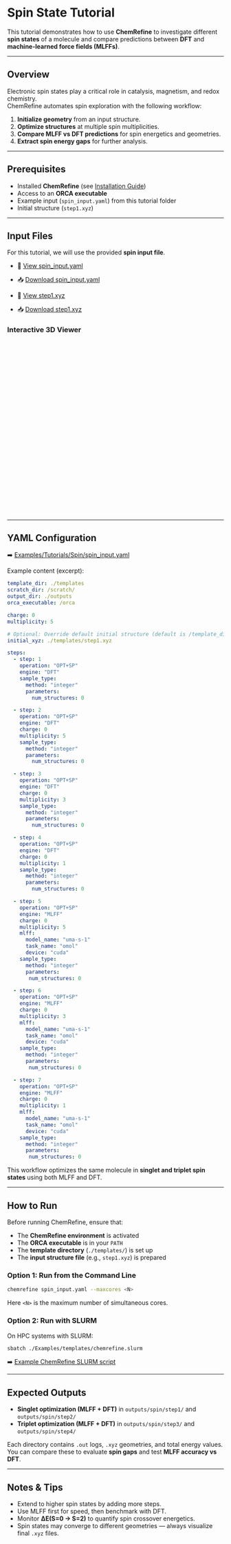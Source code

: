 # Spin State Tutorial

This tutorial demonstrates how to use **ChemRefine** to investigate different **spin states** of a molecule and compare predictions between **DFT** and **machine-learned force fields (MLFFs)**.

---

## Overview

Electronic spin states play a critical role in catalysis, magnetism, and redox chemistry.  
ChemRefine automates spin exploration with the following workflow:

1. **Initialize geometry** from an input structure.  
2. **Optimize structures** at multiple spin multiplicities.  
3. **Compare MLFF vs DFT predictions** for spin energetics and geometries.  
4. **Extract spin energy gaps** for further analysis.  
---

## Prerequisites

- Installed **ChemRefine** (see [Installation Guide](../install.md))  
- Access to an **ORCA executable**  
- Example input (`spin_input.yaml`) from this tutorial folder  
- Initial structure (`step1.xyz`)  

---

## Input Files

For this tutorial, we will use the provided **spin input file**.

- 📄 [View spin_input.yaml](https://github.com/sterling-group/ChemRefine/blob/mkdocs/Examples/Tutorials/Spin/spin_input.yaml)  
- 📥 [Download spin_input.yaml](https://raw.githubusercontent.com/sterling-group/ChemRefine/mkdocs/Examples/Tutorials/Spin/input.yaml)  

- 📄 [View step1.xyz](https://github.com/sterling-group/ChemRefine/blob/mkdocs/Examples/Tutorials/Spin/heme.xyz)  
- 📥 [Download step1.xyz](https://raw.githubusercontent.com/sterling-group/ChemRefine/mkdocs/Examples/Tutorials/Spin/heme.xyz)  

### Interactive 3D Viewer

<div id="viewer" style="width: 100%; height: 400px; position: relative;"></div>

<script src="https://3Dmol.org/build/3Dmol-min.js"></script>
<script>
  let viewer = $3Dmol.createViewer("viewer", { backgroundColor: "white" });

  fetch("https://raw.githubusercontent.com/sterling-group/ChemRefine/mkdocs/Examples/Tutorials/Spin/heme.xyz")
    .then(r => r.text())
    .then(data => {
      viewer.addModel(data, "xyz");   // force XYZ format
      viewer.setStyle({}, {stick:{radius:0.15}, sphere:{scale:0.25}});
      viewer.zoomTo();
      viewer.render();
    })
    .catch(err => console.error("Could not load XYZ:", err));
</script>

---

## YAML Configuration

➡️ [Examples/Tutorials/Spin/spin_input.yaml](https://raw.githubusercontent.com/sterling-group/ChemRefine/mkdocs/Examples/Tutorials/Spin/input.yaml)

Example content (excerpt):

```yaml
template_dir: ./templates
scratch_dir: /scratch/
output_dir: ./outputs
orca_executable: /orca

charge: 0
multiplicity: 5 

# Optional: Override default initial structure (default is /template_dir/step1.xyz)
initial_xyz: ./templates/step1.xyz

steps:
  - step: 1
    operation: "OPT+SP"
    engine: "DFT"
    sample_type:
      method: "integer"  
      parameters: 
        num_structures: 0

  - step: 2
    operation: "OPT+SP"
    engine: "DFT"
    charge: 0 
    multiplicity: 5
    sample_type:
      method: "integer"
      parameters:
        num_structures: 0

  - step: 3
    operation: "OPT+SP"
    engine: "DFT"
    charge: 0 
    multiplicity: 3
    sample_type:
      method: "integer"
      parameters:
        num_structures: 0   

  - step: 4
    operation: "OPT+SP"
    engine: "DFT"
    charge: 0 
    multiplicity: 1
    sample_type:
      method: "integer"
      parameters:
        num_structures: 0   

  - step: 5
    operation: "OPT+SP"
    engine: "MLFF"
    charge: 0
    multiplicity: 5
    mlff:
      model_name: "uma-s-1"
      task_name: "omol"
      device: "cuda"
    sample_type:
      method: "integer"  
      parameters:
       num_structures: 0  

  - step: 6
    operation: "OPT+SP"
    engine: "MLFF"
    charge: 0
    multiplicity: 3
    mlff:
      model_name: "uma-s-1"
      task_name: "omol"
      device: "cuda"
    sample_type:
      method: "integer"  
      parameters:
       num_structures: 0   

  - step: 7
    operation: "OPT+SP"
    engine: "MLFF"
    charge: 0
    multiplicity: 1
    mlff:
      model_name: "uma-s-1"
      task_name: "omol"
      device: "cuda"
    sample_type:
      method: "integer"  
      parameters:
       num_structures: 0  
```

This workflow optimizes the same molecule in **singlet and triplet spin states** using both MLFF and DFT.

---

## How to Run

Before running ChemRefine, ensure that:

- The **ChemRefine environment** is activated  
- The **ORCA executable** is in your `PATH`  
- The **template directory** (`./templates/`) is set up  
- The **input structure file** (e.g., `step1.xyz`) is prepared  

### Option 1: Run from the Command Line

```bash
chemrefine spin_input.yaml --maxcores <N>
```

Here `<N>` is the maximum number of simultaneous cores.  

### Option 2: Run with SLURM

On HPC systems with SLURM:

```bash
sbatch ./Examples/templates/chemrefine.slurm
```

➡️ [Example ChemRefine SLURM script](https://raw.githubusercontent.com/sterling-group/ChemRefine/mkdocs/Examples/Templates/chemrefine.slurm)

---

## Expected Outputs

- **Singlet optimization (MLFF + DFT)** in `outputs/spin/step1/` and `outputs/spin/step2/`  
- **Triplet optimization (MLFF + DFT)** in `outputs/spin/step3/` and `outputs/spin/step4/`  

Each directory contains `.out` logs, `.xyz` geometries, and total energy values.  
You can compare these to evaluate **spin gaps** and test **MLFF accuracy vs DFT**.  

---

## Notes & Tips

- Extend to higher spin states by adding more steps.  
- Use MLFF first for speed, then benchmark with DFT.  
- Monitor **ΔE(S=0 → S=2)** to quantify spin crossover energetics.  
- Spin states may converge to different geometries — always visualize final `.xyz` files.  
